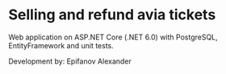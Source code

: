 # Selling and refund avia tickets
Web application on ASP.NET Core (.NET 6.0) with PostgreSQL, EntityFramework and unit tests. 

Development by: Epifanov Alexander
